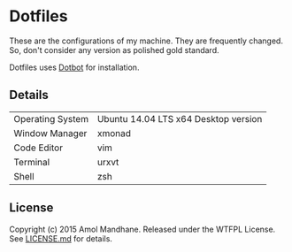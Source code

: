 Dotfiles
========
These are the configurations of my machine. They are frequently changed. So, don't consider any version as polished gold standard.

Dotfiles uses [Dotbot][dotbot] for installation.

Details
-------
| | |
|-----|-----|
| Operating System | Ubuntu 14.04 LTS x64 Desktop version |
| Window Manager | xmonad |
| Code Editor | vim |
| Terminal | urxvt |
| Shell | zsh |

License
-------
Copyright (c) 2015 Amol Mandhane. Released under the WTFPL License. See
[LICENSE.md][license] for details.

[dotbot]: https://github.com/anishathalye/dotbot
[license]: LICENSE.md
